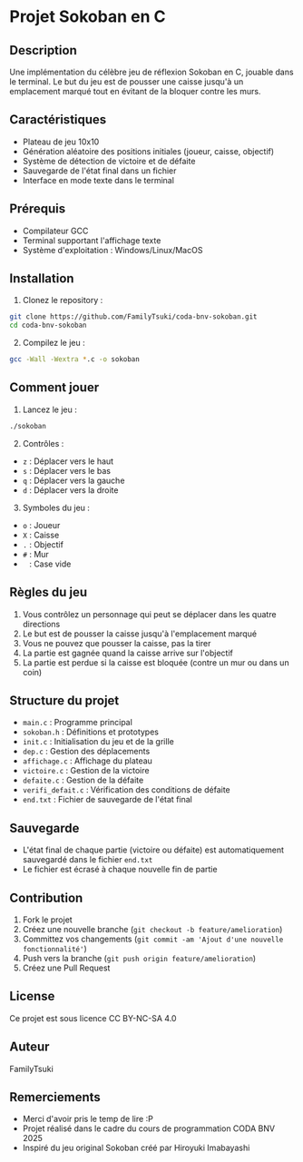 # Projet Sokoban en C

## Description
Une implémentation du célèbre jeu de réflexion Sokoban en C, jouable dans le terminal. Le but du jeu est de pousser une caisse jusqu'à un emplacement marqué tout en évitant de la bloquer contre les murs.

## Caractéristiques
- Plateau de jeu 10x10
- Génération aléatoire des positions initiales (joueur, caisse, objectif)
- Système de détection de victoire et de défaite
- Sauvegarde de l'état final dans un fichier
- Interface en mode texte dans le terminal

## Prérequis
- Compilateur GCC
- Terminal supportant l'affichage texte
- Système d'exploitation : Windows/Linux/MacOS

## Installation

1. Clonez le repository :
```bash
git clone https://github.com/FamilyTsuki/coda-bnv-sokoban.git
cd coda-bnv-sokoban
```

2. Compilez le jeu :
```bash
gcc -Wall -Wextra *.c -o sokoban
```

## Comment jouer

1. Lancez le jeu :
```bash
./sokoban
```

2. Contrôles :
- `z` : Déplacer vers le haut
- `s` : Déplacer vers le bas
- `q` : Déplacer vers la gauche
- `d` : Déplacer vers la droite

3. Symboles du jeu :
- `o` : Joueur
- `X` : Caisse
- `.` : Objectif
- `#` : Mur
- ` ` : Case vide

## Règles du jeu
1. Vous contrôlez un personnage qui peut se déplacer dans les quatre directions
2. Le but est de pousser la caisse jusqu'à l'emplacement marqué
3. Vous ne pouvez que pousser la caisse, pas la tirer
4. La partie est gagnée quand la caisse arrive sur l'objectif
5. La partie est perdue si la caisse est bloquée (contre un mur ou dans un coin)

## Structure du projet
- `main.c` : Programme principal
- `sokoban.h` : Définitions et prototypes
- `init.c` : Initialisation du jeu et de la grille
- `dep.c` : Gestion des déplacements
- `affichage.c` : Affichage du plateau
- `victoire.c` : Gestion de la victoire
- `defaite.c` : Gestion de la défaite
- `verifi_defait.c` : Vérification des conditions de défaite
- `end.txt` : Fichier de sauvegarde de l'état final

## Sauvegarde
- L'état final de chaque partie (victoire ou défaite) est automatiquement sauvegardé dans le fichier `end.txt`
- Le fichier est écrasé à chaque nouvelle fin de partie

## Contribution
1. Fork le projet
2. Créez une nouvelle branche (`git checkout -b feature/amelioration`)
3. Committez vos changements (`git commit -am 'Ajout d'une nouvelle fonctionnalité'`)
4. Push vers la branche (`git push origin feature/amelioration`)
5. Créez une Pull Request

## License
Ce projet est sous licence CC BY-NC-SA 4.0

## Auteur
FamilyTsuki

## Remerciements
- Merci d'avoir pris le temp de lire :P
- Projet réalisé dans le cadre du cours de programmation CODA BNV 2025
- Inspiré du jeu original Sokoban créé par Hiroyuki Imabayashi
